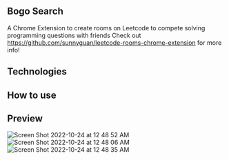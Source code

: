 ## Bogo Search
A Chrome Extension to create rooms on Leetcode to compete solving programming questions with friends
Check out https://github.com/sunnyguan/leetcode-rooms-chrome-extension for more info!

## Technologies

## How to use

## Preview

![Screen Shot 2022-10-24 at 12 48 52 AM](https://user-images.githubusercontent.com/70824468/197456789-2d1d317a-3d05-460d-8cfa-adf4b564e323.png)
![Screen Shot 2022-10-24 at 12 48 06 AM](https://user-images.githubusercontent.com/70824468/197456829-c9740879-2084-4347-8880-02484ebfab0f.png)
![Screen Shot 2022-10-24 at 12 48 35 AM](https://user-images.githubusercontent.com/70824468/197456833-d6ca0c34-01e1-4d89-ab83-43bb1ec3c538.png)

